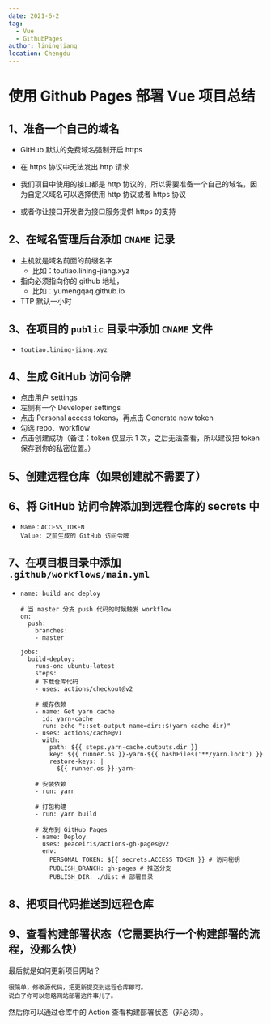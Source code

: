 ```yaml
---
date: 2021-6-2
tag:
  - Vue
  - GithubPages
author: liningjiang
location: Chengdu
---
```


# 使用 Github Pages 部署 Vue 项目总结

## 1、准备一个自己的域名

- GitHub 默认的免费域名强制开启 https

- 在 https 协议中无法发出 http 请求

- 我们项目中使用的接口都是 http 协议的，所以需要准备一个自己的域名，因为自定义域名可以选择使用 http 协议或者 https 协议

- 或者你让接口开发者为接口服务提供 https 的支持

## 2、在域名管理后台添加 `CNAME` 记录

- 主机就是域名前面的前缀名字
  - 比如：toutiao.lining-jiang.xyz
- 指向必须指向你的 github 地址，
  - 比如：yumengqaq.github.io
- TTP 默认一小时

## 3、在项目的 `public` 目录中添加 `CNAME` 文件

- ```
  toutiao.lining-jiang.xyz
  ```

## 4、生成 GitHub 访问令牌

- 点击用户 settings
- 左侧有一个 Developer settings
- 点击 Personal access tokens，再点击 Generate new token
- 勾选 repo、workflow
- 点击创建成功（备注：token 仅显示 1 次，之后无法查看，所以建议把 token 保存到你的私密位置。）

## 5、创建远程仓库（如果创建就不需要了）

## 6、将 GitHub 访问令牌添加到远程仓库的 secrets 中

- ```
  Name：ACCESS_TOKEN
  Value: 之前生成的 GitHub 访问令牌
  ```

## 7、在项目根目录中添加 `.github/workflows/main.yml`

- ```
  name: build and deploy

  # 当 master 分支 push 代码的时候触发 workflow
  on:
    push:
      branches:
      - master

  jobs:
    build-deploy:
      runs-on: ubuntu-latest
      steps:
      # 下载仓库代码
      - uses: actions/checkout@v2

      # 缓存依赖
      - name: Get yarn cache
        id: yarn-cache
        run: echo "::set-output name=dir::$(yarn cache dir)"
      - uses: actions/cache@v1
        with:
          path: ${{ steps.yarn-cache.outputs.dir }}
          key: ${{ runner.os }}-yarn-${{ hashFiles('**/yarn.lock') }}
          restore-keys: |
            ${{ runner.os }}-yarn-

      # 安装依赖
      - run: yarn

      # 打包构建
      - run: yarn build

      # 发布到 GitHub Pages
      - name: Deploy
        uses: peaceiris/actions-gh-pages@v2
        env:
          PERSONAL_TOKEN: ${{ secrets.ACCESS_TOKEN }} # 访问秘钥
          PUBLISH_BRANCH: gh-pages # 推送分支
          PUBLISH_DIR: ./dist # 部署目录
  ```

## 8、把项目代码推送到远程仓库

## 9、查看构建部署状态（它需要执行一个构建部署的流程，没那么快）

最后就是如何更新项目网站？

```
很简单，修改源代码，把更新提交到远程仓库即可。
说白了你可以忽略网站部署这件事儿了。
```

然后你可以通过仓库中的 Action 查看构建部署状态（非必须）。

